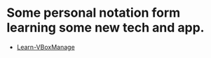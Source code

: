 # Some personal notation form learning some new tech and app.



 * [Learn-VBoxManage](https://github.com/Luismcplopes/e-Learning/blob/master/Learn-VBoxManage/VBoxManage.md)
